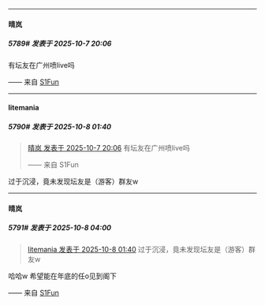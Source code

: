 ﻿
*****

####  晴岚  
##### 5789#       发表于 2025-10-7 20:06

有坛友在广州喷live吗

—— 来自 [S1Fun](https://s1fun.koalcat.com)


*****

####  litemania  
##### 5790#       发表于 2025-10-8 01:40

<blockquote><a href="httphttps://stage1st.com/2b/forum.php?mod=redirect&amp;goto=findpost&amp;pid=68537617&amp;ptid=2150634" target="_blank">晴岚 发表于 2025-10-7 20:06</a>
有坛友在广州喷live吗

—— 来自 S1Fun</blockquote>
过于沉浸，竟未发现坛友是（游客）群友w


*****

####  晴岚  
##### 5791#       发表于 2025-10-8 04:00

<blockquote><a href="httphttps://stage1st.com/2b/forum.php?mod=redirect&amp;goto=findpost&amp;pid=68538719&amp;ptid=2150634" target="_blank">litemania 发表于 2025-10-8 01:40</a>
过于沉浸，竟未发现坛友是（游客）群友w</blockquote>
哈哈w 希望能在年底的任o见到阁下

—— 来自 [S1Fun](https://s1fun.koalcat.com)

